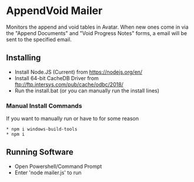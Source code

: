 # AppendVoid Mailer
Monitors the append and void tables in Avatar. When new ones come in via the "Append Documents" and "Void Progress Notes" forms, a email will be sent to the specified email.

## Installing
* Install Node.JS (Current) from https://nodejs.org/en/
* Install 64-bit CacheDB Driver from ftp://ftp.intersys.com/pub/cache/odbc/2018/
* Run the install.bat (or you can manually run the install lines)

### Manual Install Commands
If you want to manually run or have to for some reason
```
* npm i windows-build-tools
* npm i
```

## Running Software
* Open Powershell/Command Prompt
* Enter 'node mailer.js' to run